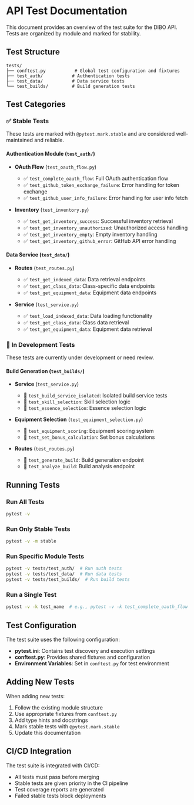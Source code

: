# API Test Documentation

This document provides an overview of the test suite for the DIBO API. Tests are organized by module and marked for stability.

## Test Structure

```
tests/
├── conftest.py           # Global test configuration and fixtures
├── test_auth/           # Authentication tests
├── test_data/           # Data service tests
└── test_builds/         # Build generation tests
```

## Test Categories

### ✅ Stable Tests

These tests are marked with `@pytest.mark.stable` and are considered well-maintained and reliable.

#### Authentication Module (`test_auth/`)
- **OAuth Flow** (`test_oauth_flow.py`)
  - ✅ `test_complete_oauth_flow`: Full OAuth authentication flow
  - ✅ `test_github_token_exchange_failure`: Error handling for token exchange
  - ✅ `test_github_user_info_failure`: Error handling for user info fetch

- **Inventory** (`test_inventory.py`)
  - ✅ `test_get_inventory_success`: Successful inventory retrieval
  - ✅ `test_get_inventory_unauthorized`: Unauthorized access handling
  - ✅ `test_get_inventory_empty`: Empty inventory handling
  - ✅ `test_get_inventory_github_error`: GitHub API error handling

#### Data Service (`test_data/`)
- **Routes** (`test_routes.py`)
  - ✅ `test_get_indexed_data`: Data retrieval endpoints
  - ✅ `test_get_class_data`: Class-specific data endpoints
  - ✅ `test_get_equipment_data`: Equipment data endpoints

- **Service** (`test_service.py`)
  - ✅ `test_load_indexed_data`: Data loading functionality
  - ✅ `test_get_class_data`: Class data retrieval
  - ✅ `test_get_equipment_data`: Equipment data retrieval

### 🚧 In Development Tests

These tests are currently under development or need review.

#### Build Generation (`test_builds/`)
- **Service** (`test_service.py`)
  - 🚧 `test_build_service_isolated`: Isolated build service tests
  - 🚧 `test_skill_selection`: Skill selection logic
  - 🚧 `test_essence_selection`: Essence selection logic

- **Equipment Selection** (`test_equipment_selection.py`)
  - 🚧 `test_equipment_scoring`: Equipment scoring system
  - 🚧 `test_set_bonus_calculation`: Set bonus calculations

- **Routes** (`test_routes.py`)
  - 🚧 `test_generate_build`: Build generation endpoint
  - 🚧 `test_analyze_build`: Build analysis endpoint

## Running Tests

### Run All Tests
```bash
pytest -v
```

### Run Only Stable Tests
```bash
pytest -v -m stable
```

### Run Specific Module Tests
```bash
pytest -v tests/test_auth/  # Run auth tests
pytest -v tests/test_data/  # Run data tests
pytest -v tests/test_builds/  # Run build tests
```

### Run a Single Test
```bash
pytest -v -k test_name  # e.g., pytest -v -k test_complete_oauth_flow
```

## Test Configuration

The test suite uses the following configuration:

- **pytest.ini**: Contains test discovery and execution settings
- **conftest.py**: Provides shared fixtures and configuration
- **Environment Variables**: Set in `conftest.py` for test environment

## Adding New Tests

When adding new tests:

1. Follow the existing module structure
2. Use appropriate fixtures from `conftest.py`
3. Add type hints and docstrings
4. Mark stable tests with `@pytest.mark.stable`
5. Update this documentation

## CI/CD Integration

The test suite is integrated with CI/CD:

- All tests must pass before merging
- Stable tests are given priority in the CI pipeline
- Test coverage reports are generated
- Failed stable tests block deployments
